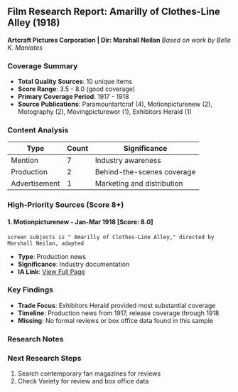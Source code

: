 ## Film Research Report: Amarilly of Clothes-Line Alley (1918)
**Artcraft Pictures Corporation | Dir: Marshall Neilan**
*Based on work by Belle K. Maniates*

### Coverage Summary
- **Total Quality Sources**: 10 unique items
- **Score Range**: 3.5 - 8.0 (good coverage)
- **Primary Coverage Period**: 1917 - 1918
- **Source Publications**: Paramountartcraf (4), Motionpicturenew (2), Motography (2), Movingpicturewor (1), Exhibitors Herald (1)

### Content Analysis
| Type | Count | Significance |
|------|-------|--------------|
| Mention | 7 | Industry awareness |
| Production | 2 | Behind-the-scenes coverage |
| Advertisement | 1 | Marketing and distribution |

### High-Priority Sources (Score 8+)

#### 1. **Motionpicturenew** - Jan-Mar 1918 [Score: 8.0]
```
screen subjects is " Amarilly of Clothes-Line Alley," directed by Marshall Neilan, adapted
```
- **Type**: Production news
- **Significance**: Industry documentation
- **IA Link**: [View Full Page](http://archive.org/stream/motionpicturenew171unse#page/n1026/)

### Key Findings
- **Trade Focus**: Exhibitors Herald provided most substantial coverage
- **Timeline**: Production news from 1917, release coverage through 1918
- **Missing**: No formal reviews or box office data found in this sample

### Research Notes

### Next Research Steps
1. Search contemporary fan magazines for reviews
2. Check Variety for review and box office data

